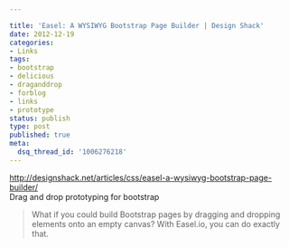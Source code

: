 ```yaml
---

title: 'Easel: A WYSIWYG Bootstrap Page Builder | Design Shack'
date: 2012-12-19
categories:
- Links
tags:
- bootstrap
- delicious
- draganddrop
- forblog
- links
- prototype
status: publish
type: post
published: true
meta:
  dsq_thread_id: '1006276218'
---
```

<p><a href="http://designshack.net/articles/css/easel-a-wysiwyg-bootstrap-page-builder/">http://designshack.net/articles/css/easel-a-wysiwyg-bootstrap-page-builder/</a><br />
Drag and drop prototyping for bootstrap</p>

<blockquote>
  <p>What if you could build Bootstrap pages by dragging and dropping elements onto an empty canvas? With Easel.io, you can do exactly that.</p>
</blockquote>
